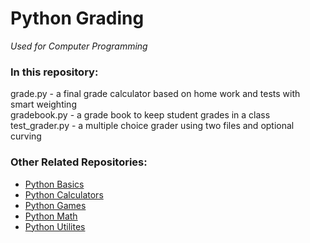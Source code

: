 # Python Grading
*Used for Computer Programming*

### In this repository:  
grade.py - a final grade calculator based on home work and tests with smart weighting  
gradebook.py - a grade book to keep student grades in a class  
test_grader.py - a multiple choice grader using two files and optional curving  

### Other Related Repositories:
* [Python Basics](https://github.com/tojimjiang/python-basics)  
* [Python Calculators](https://github.com/tojimjiang/python-calculators)  
* [Python Games](https://github.com/tojimjiang/python-games)  
* [Python Math](https://github.com/tojimjiang/python-math)  
* [Python Utilites](https://github.com/tojimjiang/python-utilites)  